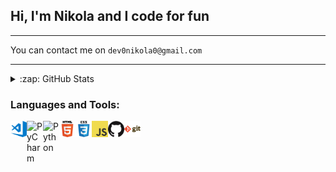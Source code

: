 ## Hi, I'm Nikola and I code for fun
---
You can contact me on `dev0nikola0@gmail.com`

---

<details>
  <summary>:zap: GitHub Stats</summary>

  <img align="left" alt="Nikola's stats" src="https://github-readme-stats.codestackr.vercel.app/api?username=0Nikola0&show_icons=true&hide=contribs&hide_border=true&theme=cobalt&count_private=true" />

</details>

### Languages and Tools:

[<img align="left" alt="Visual Studio Code" width="26px" src="https://raw.githubusercontent.com/github/explore/80688e429a7d4ef2fca1e82350fe8e3517d3494d/topics/visual-studio-code/visual-studio-code.png" />][vscode]

[<img align="left" alt="PyCharm" width="26px" src="https://upload.wikimedia.org/wikipedia/commons/thumb/a/a1/PyCharm_Logo.svg/64px-PyCharm_Logo.svg.png" />][pycharm]

[<img align="left" alt="Python" width="26px" src="https://upload.wikimedia.org/wikipedia/commons/thumb/c/c3/Python-logo-notext.svg/55px-Python-logo-notext.svg.png">][python]

[<img align="left" alt="HTML5" width="26px" src="https://raw.githubusercontent.com/github/explore/80688e429a7d4ef2fca1e82350fe8e3517d3494d/topics/html/html.png" />][html5]

[<img align="left" alt="CSS3" width="26px" src="https://raw.githubusercontent.com/github/explore/80688e429a7d4ef2fca1e82350fe8e3517d3494d/topics/css/css.png" />][css3]

[<img align="left" alt="JavaScript" width="26px" src="https://raw.githubusercontent.com/github/explore/80688e429a7d4ef2fca1e82350fe8e3517d3494d/topics/javascript/javascript.png" />][javascript]

[<img align="left" alt="GitHub" width="26px" src="https://raw.githubusercontent.com/github/explore/78df643247d429f6cc873026c0622819ad797942/topics/github/github.png" />][github]

[<img align="left" alt="Git" width="26px" src="https://raw.githubusercontent.com/github/explore/80688e429a7d4ef2fca1e82350fe8e3517d3494d/topics/git/git.png" />][git]

<br />

[vscode]: https://code.visualstudio.com
[pycharm]: https://www.jetbrains.com/pycharm
[python]: https://www.python.org
[html5]: https://html.com/html5/
[css3]: http://www.css3.info/
[javascript]: https://www.javascript.com
[git]: https://git-scm.com
[github]: https://github.com/0Nikola0/
